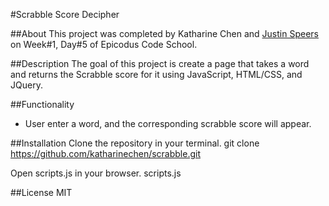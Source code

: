 #Scrabble Score Decipher

##About 
This project was completed by Katharine Chen and [Justin Speers](https://github.com/jaspeers) on Week#1, Day#5 of Epicodus Code School. 

##Description 
The goal of this project is create a page that takes a word and returns the Scrabble score for it using JavaScript, HTML/CSS, and JQuery.

##Functionality 
* User enter a word, and the corresponding scrabble score will appear. 

##Installation 
Clone the repository in your terminal. 
    git clone https://github.com/katharinechen/scrabble.git 

Open scripts.js in your browser.
    scripts.js 

##License 
MIT